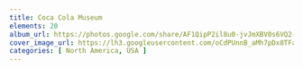 ```yaml
---
title: Coca Cola Museum
elements: 20
album_url: https://photos.google.com/share/AF1QipP2il8u0-jvJmXBV0s6VQ2-bBcTZmnSBmoASf0lS17xVgaJRNq1sadf7N9s0EaVqQ?key=UVZlbjVjRVRQNk1NVzlscThhamo3UmtNYXlxb29B
cover_image_url: https://lh3.googleusercontent.com/oCdPUnnB_aMh7pDx8TFaVe4YaJU1NoRHdif8KfkzlEuvws45aaWJ9sZwIrqtRO7qt3O92Pg0sdVdrEpYa4_5HuGPc7iKnGFVSmGLaq4KzRJ-KYffQzRG0OUcvDMRhZeH_G1m4-Ccjr3u0KiQ6EO-gpZhSkUpPW3Fm3Ccf60pRLgFs_97vfijJrQsygNtQNdmyxICxXSXn4b1sV1UwEuf0C7sxAdw_x5EJHMBejKcdmYDiXGsTwdhOvXLz6ydyiOFuBG_tFBj4586B3cL1vNPDyy2iKHyfKCXsDZ0BtDHDYzPvXyALPAYnvmyX5Ci3O8ZFTKWEN3AaDEMqt77FbBqabAs7WYekPYpIdxmGUqWXqT6Xg97V2hbbGjU5Ft4eTYdptoObH_PR4HKPDAzxg6pnyymlUlKtxtX17gri70wINCKI3aK5MC_H0td90IYZebS09VZCRLf7FNvsr3eVk8c8fPiH1JlgbeSyP23o5rjRyViNptip48p5xJpgPP0Sngtd778Zf7_1MpFIs5UzJy_Wm0NXiVcwLaqYjtBtyF3AvF188BiMDR4xuvmXVWE1ktgKa6UTjc3NRldCBN-agKD-0IQa78oyLqaF-ZJQfwtY8xEVVlC0Cr9Q-LOAc1vcWLhjmVe-31_UAWD5KcBmfALlCtH4ZmfPEYbJctF0skdLYji4K1I6tf0Bi8=s195-p-k-no
categories: [ North America, USA ]
---
```

